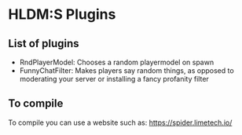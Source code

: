 # HLDM:S Plugins

## List of plugins
- RndPlayerModel: Chooses a random playermodel on spawn
- FunnyChatFilter: Makes players say random things, as opposed to moderating your server or installing a fancy profanity filter

## To compile
To compile you can use a website such as: https://spider.limetech.io/
